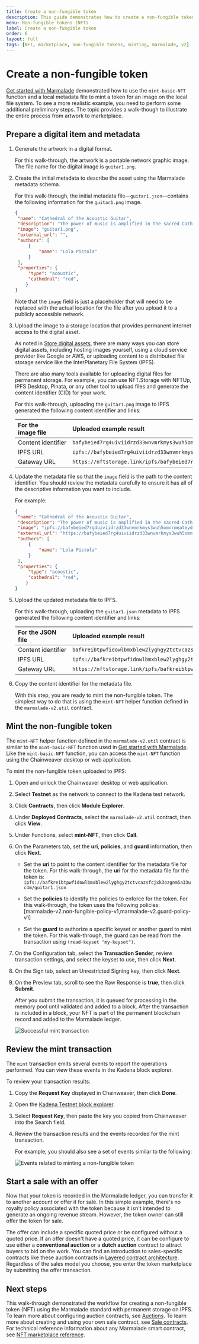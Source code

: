 ```yaml
---
title: Create a non-fungible token
description: This guide demonstrates how to create a non-fungible token (NFT) from artwork to marketplace using the Marmalade standard with permanent storage on IPFS.
menu: Non-fungible tokens (NFT)
label: Create a non-fungible token
order: 6
layout: full
tags: [NFT, marketplace, non-fungible tokens, minting, marmalade, v2]
---
```


# Create a non-fungible token

[Get started with Marmalade](/build/nft-marmalade/get-started) demonstrated how to use the `mint-basic-NFT` function and a local metadata file to mint a token for an image on the local file system.
To see a more realistic example, you need to perform some additional preliminary steps.
The topic provides a walk-though to illustrate the entire process from artwork to marketplace.

## Prepare a digital item and metadata

1. Generate the artwork in a digital format.
   
   For this walk-through, the artwork is a portable network graphic image.
   The file name for the digital image is `guitar1.png`. 

2. Create the initial metadata to describe the asset using the Marmalade metadata schema.
   
   For this walk-through, the initial metadata file—`guitar1.json`—contains the following information for the `guitar1.png` image. 
   
   ```json
   {
    "name": "Cathedral of the Acoustic Guitar",
    "description": "The power of music is amplified in the sacred Cathedral of the Acoustic Guitar.",
    "image": "guitar1.png",
    "external_url": "",
    "authors": [
        {
            "name": "Lola Pistola"
        }
    ],
    "properties": {
        "type": "acoustic",
        "cathedral": "red",
       }
   }
   ```

   Note that the `image` field is just a placeholder that will need to be replaced with the actual location for the file after you upload it to a publicly accessible network.

3. Upload the image to a storage location that provides permanent internet access to the digital asset.
   
   As noted in [Store digital assets](/build/nft-marmalade/storage), there are many ways you can store digital assets, including hosting images yourself, using a cloud service provider like Google or AWS, or uploading content to a distributed file storage service like the InterPlanetary File System (IPFS).
   
   There are also many tools available for uploading digital files for permanent storage. 
   For example, you can use NFT.Storage with NFTUp, IPFS Desktop, Pinata, or any other tool to upload files and generate the content identifier (CID) for your work.
   
   For this walk-through, uploading the `guitar1.png` image to IPFS generated the following content identifier and links:
   
   | For the image&nbsp;file | Uploaded example result 
   | :----------------- | :----------------------
   | Content&nbsp;identifier | `bafybeied7rg4uiviidrzd33wnvmrkmys3wuh5omnrmeateydo5oe25kawu`
   | IPFS URL | `ipfs://bafybeied7rg4uiviidrzd33wnvmrkmys3wuh5omnrmeateydo5oe25kawu/guitar1.png`
   | Gateway URL | `https://nftstorage.link/ipfs/bafybeied7rg4uiviidrzd33wnvmrkmys3wuh5omnrmeateydo5oe25kawu`
   
1. Update the metadata file so that the `image` field is the path to the content identifier.
   You should review the metadata carefully to ensure it has all of the descriptive information you want to include.
   
   For example:
   
   ```json
   {
    "name": "Cathedral of the Acoustic Guitar",
    "description": "The power of music is amplified in the sacred Cathedral of the Acoustic Guitar.",
    "image": "ipfs://bafybeied7rg4uiviidrzd33wnvmrkmys3wuh5omnrmeateydo5oe25kawu/guitar1.png",
    "external_url": "https://bafybeied7rg4uiviidrzd33wnvmrkmys3wuh5omnrmeateydo5oe25kawu.ipfs.nftstorage.link/",
    "authors": [
        {
            "name": "Lola Pistola"
        }
    ],
    "properties": {
        "type": "acoustic",
        "cathedral": "red",
       }
   }
   ```

2. Upload the updated metadata file to IPFS.
   
   For this walk-through, uploading the `guitar1.json` metadata to IPFS generated the following content identifier and links:
   
   | For the JSON file | Uploaded example result 
   | :---------------- | :----------------------
   | Content&nbsp;identifier | `bafkreibtpwfidowlbmxblew2lyghgy2tctvcazsfcjxk3ozgnm5a33uc4m`
   | IPFS URL | `ipfs://bafkreibtpwfidowlbmxblew2lyghgy2tctvcazsfcjxk3ozgnm5a33uc4m/guitar1.json`
   | Gateway URL | `https://nftstorage.link/ipfs/bafkreibtpwfidowlbmxblew2lyghgy2tctvcazsfcjxk3ozgnm5a33uc4m`

1. Copy the content identifier for the metadata file.

   With this step, you are ready to mint the non-fungible token.
   The simplest way to do that is using the `mint-NFT` helper function defined in the `marmalade-v2.util` contract.

## Mint the non-fungible token

The `mint-NFT` helper function defined in the `marmalade-v2.util` contract is similar to the `mint-basic-NFT` function used in [Get started with Marmalade](/build/nft-marmalade/get-started).
Like the `mint-basic-NFT` function, you can access the `mint-NFT` function using the Chainweaver desktop or web application.

To mint the non-fungible token uploaded to IPFS:

1. Open and unlock the Chainweaver desktop or web application.
2. Select **Testnet** as the network to connect to the Kadena test network.
3. Click **Contracts**, then click **Module Explorer**.
4. Under **Deployed Contracts**, select the `marmalade-v2.util` contract, then click **View**.
5. Under Functions, select **mint-NFT**, then click **Call**. 
6. On the Parameters tab, set the **uri**, **policies**, and **guard** information, then click **Next**.
   
   - Set the **uri** to point to the content identifier for the metadata file for the token.
     For this walk-through, the **uri** for the metadata file for the token is:
     `ipfs://bafkreibtpwfidowlbmxblew2lyghgy2tctvcazsfcjxk3ozgnm5a33uc4m/guitar1.json`

   - Set the **policies** to identify the policies to enforce for the token.
     For this walk-through, the token uses the following policies: 
     [marmalade-v2.non-fungible-policy-v1,marmalade-v2.guard-policy-v1]

   - Set the **guard** to authorize a specific keyset or another guard to mint the token.
     For this walk-through, the guard can be read from the transaction using `(read-keyset "my-keyset")`.

7. On the Configuration tab, select the **Transaction Sender**, review transaction settings, and select the keyset to use, then click **Next**.
8. On the Sign tab, select an Unrestricted Signing key, then click **Next**.
9. On the Preview tab, scroll to see the Raw Response is **true**, then click **Submit**.
   
   After you submit the transaction, it is queued for processing in the memory pool until validated and added to a block.
   After the transaction is included in a block, your NFT is part of the permanent blockchain record and added to the Marmalade ledger.

   ![Successful mint transaction](/assets/marmalade/tx-successful-nft.png)

## Review the mint transaction

The `mint` transaction emits several events to report the operations performed.
You can view these events in the Kadena block explorer.

To review your transaction results:

1. Copy the **Request Key** displayed in Chainweaver, then click **Done**.
2. Open the [Kadena Testnet block explorer](explorer.chainweb.com/testnet).
3. Select **Request Key**, then paste the key you copied from Chainweaver into the Search field.
4. Review the transaction results and the events recorded for the mint transaction.
   
   For example, you should also see a set of events similar to the following:

   ![Events related to minting a non-fungible token](/assets/marmalade/create-nft-events.png)
   
## Start a sale with an offer

Now that your token is recorded in the Marmalade ledger, you can transfer it to another account or offer it for sale.
In this simple example, there's no royalty policy associated with the token because it isn't intended to generate an ongoing revenue stream.
However, the token owner can still offer the token for sale.

The offer can include a specific quoted price or be configured without a quoted price.
If an offer doesn't have a quoted price, it can be configure to use either a **conventional auction** or a **dutch auction** contract to attract buyers to bid on the work.
You can find an introduction to sales-specific contracts like these auction contracts in [Layered contract architecture](/build/nft-marmalade/contract-architecture#sales-specific-contracts).
Regardless of the sales model you choose, you enter the token marketplace by submitting the offer transaction.

## Next steps

This walk-through demonstrated the workflow for creating a non-fungible token (NFT) using the Marmalade standard with permanent storage on IPFS.
To learn more about configuring auction contracts, see [Auctions](/build/nft-marmalade/auctions).
To learn more about creating and using your own sale contract, see [Sale contracts](/build/nft-marmalade/sale-contracts).
For technical reference information about any Marmalade smart contract, see [NFT marketplace reference](/reference/nft-ref).